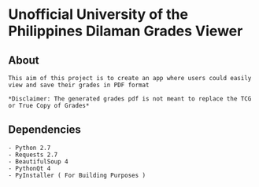Unofficial University of the Philippines Dilaman Grades Viewer
======

About 
-----
    This aim of this project is to create an app where users could easily view and save their grades in PDF format

    *Disclaimer: The generated grades pdf is not meant to replace the TCG or True Copy of Grades*

Dependencies
-----
    - Python 2.7
    - Requests 2.7
    - BeautifulSoup 4
    - PythonQt 4
    - PyInstaller ( For Building Purposes )
